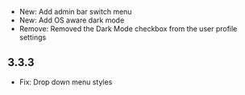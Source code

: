 * New: Add admin bar switch menu
* New: Add OS aware dark mode
* Remove: Removed the Dark Mode checkbox from the user profile settings

3.3.3
----------
* Fix: Drop down menu styles

